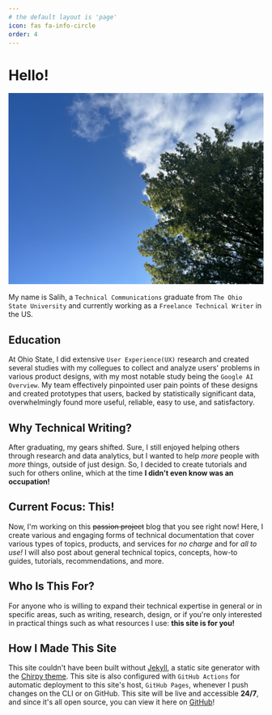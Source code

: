 ```yaml
---
# the default layout is 'page'
icon: fas fa-info-circle
order: 4
---
```


[comment]: <> (> Add Markdown syntax content to file `_tabs/about.md`{: .filepath } and it will show up on this page. {: .prompt-tip })

# Hello!

![About](/assets/img/linkedin-banner.JPG)

My name is Salih, a `Technical Communications` graduate from `The Ohio State University` and currently working as a `Freelance Technical Writer` in the US.

## Education
At Ohio State, I did extensive `User Experience(UX)` research and created several studies with my collegues to collect and analyze users' problems in various product designs, with my most notable study being the `Google AI Overview`. My team effectively pinpointed user pain points of these designs and created prototypes that users, backed by statistically significant data, overwhelmingly found more useful, reliable, easy to use, and satisfactory.

## Why Technical Writing?
After graduating, my gears shifted. Sure, I still enjoyed helping others through research and data analytics, but I wanted to help *more* people with *more* things, outside of just design. So, I decided to create tutorials and such for others online, which at the time **I didn't even know was an occupation!**

## Current Focus: This!
Now, I'm working on this ~~passion project~~ blog that you see right now! Here, I create various and engaging forms of technical documentation that cover various types of topics, products, and services for *no charge* and for *all to use!* I will also post about general technical topics, concepts, how-to guides, tutorials, recommendations, and more.

## Who Is This For?
For anyone who is willing to expand their technical expertise in general or in specific areas, such as writing, research, design, or if you're only interested in practical things such as what resources I use: **this site is for you!**

## How I Made This Site
This site couldn't have been built without [Jekyll](https://jekyllrb.com/), a static site generator with the [Chirpy theme](https://chirpy.cotes.page/). This site is also configured with `GitHub Actions` for automatic deployment to this site's host, `GitHub Pages`, whenever I push changes on the CLI or on GitHub. This site will be live and accessible **24/7**, and since it's all open source, you can view it here on [GitHub](https://github.com/SalihWarsama/salihwarsama.github.io)!